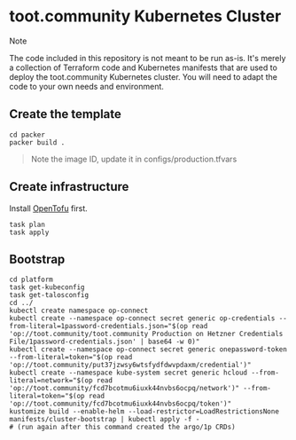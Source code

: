 # toot.community Kubernetes Cluster

> [!NOTE]  
> The code included in this repository is not meant to be run as-is. It's merely a collection of Terraform code and Kubernetes manifests that are used to deploy the toot.community Kubernetes cluster. You will need to adapt the code to your own needs and environment.

## Create the template

```
cd packer
packer build .
```

> Note the image ID, update it in configs/production.tfvars

## Create infrastructure

Install [OpenTofu](https://opentofu.org/docs/intro/install/) first.

```
task plan
task apply
```

## Bootstrap

```
cd platform
task get-kubeconfig
task get-talosconfig
cd ../
kubectl create namespace op-connect
kubectl create --namespace op-connect secret generic op-credentials --from-literal=1password-credentials.json="$(op read 'op://toot.community/toot.community Production on Hetzner Credentials File/1password-credentials.json' | base64 -w 0)"
kubectl create --namespace op-connect secret generic onepassword-token --from-literal=token="$(op read 'op://toot.community/put37jzwsy6wtsfydfdwvpdaxm/credential')"
kubectl create --namespace kube-system secret generic hcloud --from-literal=network="$(op read 'op://toot.community/fcd7bcotmu6iuxk44nvbs6ocpq/network')" --from-literal=token="$(op read 'op://toot.community/fcd7bcotmu6iuxk44nvbs6ocpq/token')"
kustomize build --enable-helm --load-restrictor=LoadRestrictionsNone manifests/cluster-bootstrap | kubectl apply -f -
# (run again after this command created the argo/1p CRDs)
```